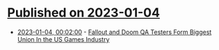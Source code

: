 # [Published on 2023-01-04](index.md)

* [2023-01-04, 00:02:00](https://games.slashdot.org/story/23/01/03/2156225/fallout-and-doom-qa-testers-form-biggest-union-in-the-us-games-industry?utm_source=rss1.0mainlinkanon&utm_medium=feed) - [Fallout and Doom QA Testers Form Biggest Union In the US Games Industry](https://games.slashdot.org/story/23/01/03/2156225/fallout-and-doom-qa-testers-form-biggest-union-in-the-us-games-industry?utm_source=rss1.0mainlinkanon&utm_medium=feed)

